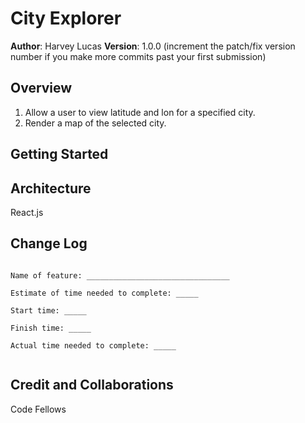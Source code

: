 # City Explorer

**Author**: Harvey Lucas
**Version**: 1.0.0 (increment the patch/fix version number if you make more commits past your first submission)

## Overview

1. Allow a user to view latitude and lon for a specified city.
2. Render a map of the selected city.
<!-- Provide a high level overview of what this application is and why you are building it, beyond the fact that it's an assignment for this class. (i.e. What's your problem domain?) -->

## Getting Started

<!-- What are the steps that a user must take in order to build this app on their own machine and get it running? -->

## Architecture

React.js

<!-- Provide a detailed description of the application design. What technologies (languages, libraries, etc) you're using, and any other relevant design information. -->

## Change Log

```

Name of feature: ________________________________

Estimate of time needed to complete: _____

Start time: _____

Finish time: _____

Actual time needed to complete: _____


```

<!-- Use this area to document the iterative changes made to your application as each feature is successfully implemented. Use time stamps. Here's an example:

01-01-2001 4:59pm - Application now has a fully-functional express server, with a GET route for the location resource. -->

## Credit and Collaborations

Code Fellows

<!-- Give credit (and a link) to other people or resources that helped you build this application. -->

